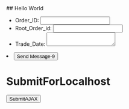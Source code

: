 <head>
<script src="https://ajax.googleapis.com/ajax/libs/jquery/3.5.1/jquery.min.js"></script>
</head>
## Hello World

<form action="http://localhost:5000/" method="post" name="myForm">
 <ul>
  <li>
    <label for="name">Order_ID:</label>
    <input type="text" id="name" name="user_name">
  </li>
  <li>
    <label for="mail">Root_Order_id:</label>
    <input type="email" id="mail" name="user_email">
  </li>
  <li>
    <label for="msg">Trade_Date:</label>
    <textarea id="msg" name="user_message"></textarea>
  </li>
 </ul>
 <li class="button">
  <button onclick="changeText()">Send Message-9</button>
  <!--<button type="submit">Send your message</button> -->
</li>
 <h1 onclick="changeText(this)">SubmitForLocalhost</h1>

<script>
function changeText() {
  <!-- id.innerHTML = "Ooops!"; -->
 <!-- window.location.href="http://www.google.com"; -->
 window.location.href="http://127.0.0.1:5000/api/v1/resources/books/all";
}
</script>

<script>
 function demo() { 
  var formData = JSON.stringify($("#myForm").serializeArray());
  $.ajax({ 
     type: "GET", 
     url: "http://127.0.0.1:5000/api/v1/resources/books/all", 
     data: formdata, 
     datatype: "json", 
     contentType : "application/json"
     success: function(){ 
        alert("AJAX request successfully completed");
       // Do operation what you want to do 
     } 
  }); 
} 
</script> 
<input type="submit" onclick="demo()" value="SubmitAJAX"> 

</form>
